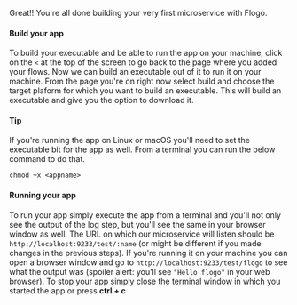 Great!! You're all done building your very first microservice with Flogo. 

#### Build your app 
To build your executable and be able to run the app on your machine, click on the `<` at the top of the screen to go back to the page where you added your flows. Now we can build an executable out of it to run it on your machine. From the page you're on right now select build and choose the target plaform for which you want to build an executable. This will build an executable and give you the option to download it.

#### Tip
If you're running the app on Linux or macOS you'll need to set the executable bit for the app as well. From a terminal you can run the below command to do that.

```
chmod +x <appname>
```

#### Running your app
To run your app simply execute the app from a terminal and you'll not only see the output of the log step, but you'll see the same in your browser window as well. The URL on which our microservice will listen should be `http://localhost:9233/test/:name` (or might be different if you made changes in the previous steps). If you're running it on your machine you can open a browser window and go to `http://localhost:9233/test/flogo` to see what the output was (spoiler alert: you'll see `"Hello flogo"` in your web browser). To stop your app simply close the terminal window in which you started the app or press **ctrl + c**